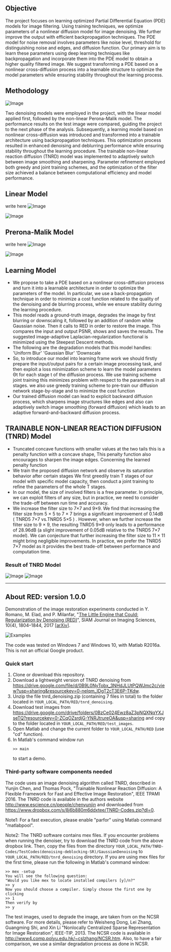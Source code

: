 ## Objective

The project focuses on learning optimized Partial Differential Equation (PDE) models for image filtering. Using training techniques, we optimize parameters of a nonlinear diffusion model for image denoising. We further improve the output with efficient backpropagation techniques. The PDE model for noise removal involves parameters like noise level, threshold for distinguishing noise and edges, and diffusion function. Our primary aim is to learn these parameters using deep learning techniques like backpropagation and incorporate them into the PDE model to obtain a higher quality filtered image. We suggest transforming a PDE based on a nonlinear cross-diffusion process into a learnable structure to optimize the model parameters while ensuring stability throughout the learning process.

## Methodology
![Image](images/Picture1.png)

Two denoising models were employed in the project, with the linear model applied first, followed by the non-linear Perona-Malik model. The performance results on the test image were compared, guiding the project to the next phase of the analysis. Subsequently, a learning model based on nonlinear cross-diffusion was introduced and transformed into a trainable architecture using backpropagation techniques. This optimization process resulted in enhanced denoising and deblurring performance while ensuring stability throughout the learning procedure. The trainable non-linear reaction diffusion (TNRD) model was implemented to adaptively switch between image smoothing and sharpening. Parameter refinement employed both greedy and joint training schemes, and the optimization of the filter size achieved a balance between computational efficiency and model performance.


## Linear Model
write here
![Image](images/Picture2.png)

![Image](images/Picture3.jpg)

## Prerona-Malik Model
write here
![Image](images/Picture4.png)

![Image](images/Picture5.png)

## Learning Model
- We propose to take a PDE based on a nonlinear cross-diffusion process and turn it into a learnable architecture in order to optimize the parameters of the model. In particular, we use a back-propagation technique in order to minimize a cost function related to the quality of the denoising and de blurring  process, while we ensure stability during the learning procedure.
- This model reads a ground-truth image, degrades the image by first blurring or downscaling it, followed by an addition of random white Gaussian noise. Then it calls to RED in order to restore the image.  This  compares the input and output PSNR, shows and saves the  results. The suggested image-adaptive Laplacian-regularization functional  is minimized using the Steepest Descent methods.
- The following are the degradation models that this model handles:        'Uniform Blur'  'Gaussian Blur'  'Downscale
- So, to introduce our model into learning frame work we should firstly prepare the input/output pairs for a certain image processing task, and then exploit a loss minimization scheme to learn the model parameters Θt for each stage t of the diffusion process. We use training scheme joint training this minimizes problem with respect to the parameters in all stages. we also use greedy training scheme to pre-train our diffusion network stage-by-stage and to minimize the cost function
- Our trained diffusion model can lead to explicit backward diffusion process, which sharpens image structures like edges and also can adaptively switch  image smoothing (forward diffusion)  which leads to an adaptive forward-and-backward diffusion process. 

## TRAINABLE NON-LINEAR REACTION DIFFUSION (TNRD) Model
- Truncated concave functions with smaller values at the two tails this is a penalty function with a concave shape, This penalty function also encourages to sharpen the image edges. Concerning the learned penalty function 
- We train the proposed diffusion network and observe its saturation behavior after certain stages We first greedily train T stages of our model with specific model capacity, then conduct a joint training to refine the parameters of the whole T stages.
- In our model, the size of involved filters is a free parameter. In principle, we can exploit filters of any size, but in practice, we need to consider the trade-off between run time and accuracy. 
- We increase the filter size to 7×7 and 9×9. We find that increasing the filter size from 5 × 5 to 7 × 7 brings a significant improvement of 0.14dB ( TNRD5 7×7 vs.TNRD5 5×5 ) . However, when we further increase the filter size to 9 × 9, the resulting TNRD5 9×9 only leads to a performance of 28.96dB (a slight improvement of 0.05dB relative to the TNRD5 7×7 model). We can conjecture that further increasing the filter size to 11 × 11 might bring negligible improvements. In practice, we prefer the TNRD5 7×7 model as it provides the best trade-off between performance and computation time.

### Result of TNRD Model
![Image](images/Picture6.png) ![Image](images/Picture7.png)





-------------------------------------------------
## About RED: version 1.0.0

Demonstration of the image restoration experiments conducted in 
Y. Romano, M. Elad, and P. Milanfar, "[The Little Engine that Could: 
Regularization by Denoising (RED)](https://epubs.siam.org/doi/10.1137/16M1102884)", 
SIAM Journal on Imaging Sciences, 10(4), 1804–1844, 2017 
[[arXiv](https://arxiv.org/abs/1611.02862)].

![Examples](images/examples.png?raw=true)

The code was tested on Windows 7 and Windows 10, with Matlab R2016a.
This is not an official Google product.

### Quick start

1. Clone or download this repository.
2. Download a lightweight version of TNRD denoising from
   https://drive.google.com/file/d/0B9L0NyTobx_3NHdJLUtPQWJmc2c/view?usp=sharing&resourcekey=0-nelqm_IDgT2cT3E6P-TKdw.
3. Unzip the file tnrd_denoising.zip (containing 7 files in total) to the folder 
   located in `YOUR_LOCAL_PATH/RED/tnrd_denoising`.
4. Download test images from
   https://drive.google.com/drive/folders/0BzCe024Ewz8aZ3pNQXNqYXJseTQ?resourcekey=0-ZCqOZsrdjG-YNRJtrureOA&usp=sharing
   and copy to the folder located in `YOUR_LOCAL_PATH/RED/test_images`.
5. Open Matlab and change the current folder to `YOUR_LOCAL_PATH/RED` (use "cd" function).
6. In Matlab's command window run
   ```
   >> main
   ```
   to start a demo.


### Third-party software components needed

The code uses an image denoising algorithm called TNRD, described in 
Yunjin Chen, and Thomas Pock, "Trainable Nonlinear Reaction Diffusion: 
A Flexible Framework for Fast and Effective Image Restoration", 
IEEE TPAMI 2016. The TNRD code is available in the authors website
http://www.escience.cn/people/chenyunjin
and downloaded from
https://www.dropbox.com/s/8j6b880m6ddxtee/TNRD-Codes.zip?dl=0.

Note1: For a fast execution, please enable "parfor" using Matlab command "matlabpool".

Note2: The TNRD software contains mex files. If you encounter problems when running the
denoiser, try to download the TNRD code from the above dropbox link.
Then, copy the files from the directory 
`YOUR_LOCAL_PATH/TNRD-Codes/TestCodes(denoising-deblocking-SR)/GaussianDenoising`
to `YOUR_LOCAL_PATH/RED/tnrd_denoising` directory.
If you are using mex files for the first time, please run the following in Matlab's
command window:

```
>> mex -setup
You will see the following question:
"Would you like mex to locate installed compilers [y]/n?"
>> y
Now you should choose a compiler. Simply choose the first one by clicking
>> 1
Then verify by
>> y
```

The test images, used to degrade the image, are taken from on the NCSR software. 
For more details, please refer to Weisheng Dong, Lei Zhang, Guangming Shi, and Xin Li 
"Nonlocally Centralized Sparse Representation for Image Restoration", IEEE-TIP, 2013. 
The NCSR code is available in http://www4.comp.polyu.edu.hk/~cslzhang/NCSR.htm.
Also, to have a fair comparison, we use a similar degradation process as done in NCSR.


